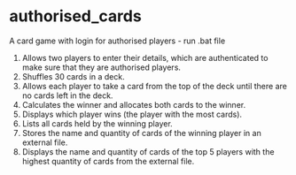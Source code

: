 # authorised_cards
A card game with login for authorised players - run .bat file
1.	Allows two players to enter their details, which are authenticated to make sure that they are authorised players.
2.	Shuffles 30 cards in a deck.
3.	Allows each player to take a card from the top of the deck until there are no cards left in the deck.
4.	Calculates the winner and allocates both cards to the winner.
5.	Displays which player wins (the player with the most cards).
6.	Lists all cards held by the winning player.
7.	Stores the name and quantity of cards of the winning player in an external file.
8.	Displays the name and quantity of cards of the top 5 players with the highest quantity of cards from the external file.
